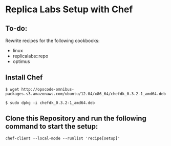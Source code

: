 # Replica Labs Setup with Chef #

## To-do: ##
Rewrite recipes for the following cookbooks:

*  linux
*  replicalabs::repo
*  optimus


## Install Chef ##
```
$ wget http://opscode-omnibus-packages.s3.amazonaws.com/ubuntu/12.04/x86_64/chefdk_0.3.2-1_amd64.deb
```
```
$ sudo dpkg -i chefdk_0.3.2-1_amd64.deb
```

## Clone this Repository and run the following command to start the setup: ##
```
chef-client --local-mode --runlist 'recipe[setup]'
```